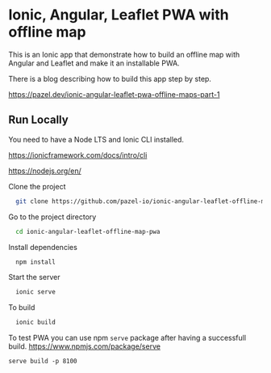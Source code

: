 # Ionic, Angular, Leaflet PWA with offline map

This is an Ionic app that demonstrate how to build an offline map with Angular and Leaflet and make it an installable PWA.

There is a blog describing how to build this app step by step.

https://pazel.dev/ionic-angular-leaflet-pwa-offline-maps-part-1


## Run Locally

You need to have a Node LTS and Ionic CLI installed.

https://ionicframework.com/docs/intro/cli

https://nodejs.org/en/

Clone the project

```bash
  git clone https://github.com/pazel-io/ionic-angular-leaflet-offline-map-pwa.git
```

Go to the project directory

```bash
  cd ionic-angular-leaflet-offline-map-pwa
```

Install dependencies

```bash
  npm install
```

Start the server

```bash
  ionic serve
```

To build

```bash
  ionic build
``` 

To test PWA you can use npm `serve` package after having a successfull build.
https://www.npmjs.com/package/serve
```
serve build -p 8100
```

  

